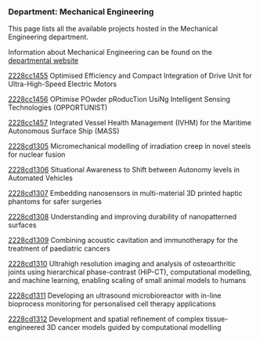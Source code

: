 ### Department: Mechanical Engineering

This page lists all the available projects hosted in the Mechanical Engineering department.

Information about Mechanical Engineering can be found on the [departmental website](https://www.ucl.ac.uk/mechanical-engineering)

[2228cc1455](../projects/2228cc1455.md) Optimised Efficiency and Compact Integration of Drive Unit for Ultra-High-Speed Electric Motors

[2228cc1456](../projects/2228cc1456.md) OPtimise POwder pRoducTion UsiNg Intelligent Sensing Technologies (OPPORTUNIST)

[2228cc1457](..projects/2228cc1457.md) Integrated Vessel Health Management (IVHM) for the Maritime Autonomous Surface Ship (MASS)

[2228cd1305](../projects/2228cd1305.md) Micromechanical modelling of irradiation creep in novel steels for nuclear fusion

[2228cd1306](../projects/2228cd1306.md) Situational Awareness to Shift between Autonomy levels in Automated Vehicles

[2228cd1307](../projects/2228cd1307.md) Embedding nanosensors in multi-material 3D printed haptic phantoms for safer surgeries

[2228cd1308](../projects/2228cd1308.md) Understanding and improving durability of nanopatterned surfaces

[2228cd1309](../projects/2228cd1309.md) Combining acoustic cavitation and immunotherapy for the treatment of paediatric cancers

[2228cd1310](../projects/2228cd1310.md) Ultrahigh resolution imaging and analysis of osteoarthritic joints using hierarchical phase-contrast (HiP-CT), computational modelling, and machine learning, enabling scaling of small animal models to humans

[2228cd1311](../projects/2228cd1311.md) Developing an ultrasound microbioreactor with in-line bioprocess monitoring for personalised cell therapy applications

[2228cd1312](../projects/2228cd1312.md) Development and spatial refinement of complex tissue-engineered 3D cancer models guided by computational modelling

